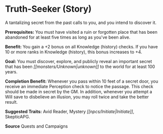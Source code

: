 ﻿---
cssclass: [feats]

---
# Truth-Seeker (Story)

A tantalizing secret from the past calls to you, and you intend to discover it.

**Prerequisites:** You must have visited a ruin or forgotten place that has been abandoned for at least five times as long as you've been alive.

**Benefit:** You gain a +2 bonus on all Knowledge (history) checks. If you have 10 or more ranks in Knowledge (history), this bonus increases to +4.

**Goal:** You must discover, explore, and publicly reveal an important secret that has been _[[monsters/Unknown|unknown]]_ to the world for at least 100 years.

**Completion Benefit:** Whenever you pass within 10 feet of a secret door, you receive an immediate Perception check to notice the passage. This check should be made in secret by the GM. In addition, whenever you attempt a Will save to disbelieve an illusion, you may roll twice and take the better result.

**Suggested Traits:** Avid Reader, Mystery _[[npcs/Initiate|Initiate]]_, SkepticAPG.

**Source** Quests and Campaigns